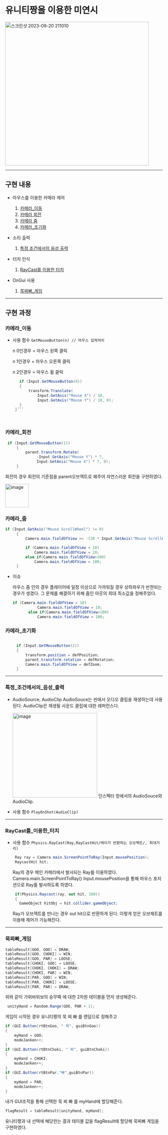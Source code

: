 # 유니티짱을 이용한 미연시 

<img width="459" alt="스크린샷 2023-09-20 211010" src="https://github.com/iou-bohun/group6-Linear-Regression-Calculator/assets/56661597/310ac803-9ed5-44a1-a0a6-c9c6437da699">

------------
## 구현 내용
* 마우스를 이용한 카메라 제어
  1. [카메라_이동](#카메라_이동)
  2. [카메라 회전](#카메라_회전)
  3. [카메라 줌](#카메라_줌)
  4. [카메라_초기화](#카메라_초기화)
    

* 소리 출력
  1. [특정 조건에서의 음성 출력](#특정_조건에서의_음성_출력)

* 터치 인식
  1. [RayCast를 이용한 터치](#RayCast를_이용한_터치)

 * OnGui 사용
   1. [묵찌빠_게임](#묵찌빠_게임)
-------------
## 구현 과정
### 카메라_이동 
- 사용 함수
   ```GetMouseButton(n) // 마우스 입력처리```

   
   n 0인경우 = 마우스 왼쪽 클릭
   
   n 1인경우 = 마우스 오른쪽 클릭
   
   n 2인경우 = 마우스 휠 클릭

  ``` c#
     if (Input.GetMouseButton(0)) 
     {
         transform.Translate(
             Input.GetAxis("Mouse X") / 10,
             Input.GetAxis("Mouse Y") / 10, 0);
     }
   }```

   
### 카메라_회전
```c#
 if (Input.GetMouseButton(1)) 
     {
         parent.transform.Rotate(
              -Input.GetAxis("Mouse Y") * 7,
              Input.GetAxis("Mouse X") * 7, 0);
     }
```

회전의 경우 회전의 기준점을 parent오브젝트로 해주어 자연스러운 회전을 구현하였다. 

<img width="75" alt="image" src="https://github.com/iou-bohun/group6-Linear-Regression-Calculator/assets/56661597/f6ca4f95-6698-4c6b-b536-dd198468b9e0">

### 카메라_줌
```C#
if (Input.GetAxis("Mouse ScrollWheel") != 0)
     {
         Camera.main.fieldOfView += -(20 * Input.GetAxis("Mouse ScrollWheel"));

         if (Camera.main.fieldOfView < 10)
             Camera.main.fieldOfView = 10;
         else if(Camera.main.fieldOfView>100)
             Camera.main.fieldOfView = 100;  
     }
```

- 이슈

  마우스 줌 인의 경우 플레이어에 일정 이상으로 가까워질 경우 상하좌우가 반젼되는 경우가 생겼다.
  그 문제를 해결하기 위해 줌인 아웃의 최대 최소값을 정해주었다.
  
  ```c#
  if (Camera.main.fieldOfView < 10)
             Camera.main.fieldOfView = 10;
         else if(Camera.main.fieldOfView>100)
             Camera.main.fieldOfView = 100;
  ```
  
### 카메라_초기화
```c#

     if (Input.GetMouseButton(2))
     {
         transform.position = defPosition;
         parent.transform.rotation = defRotation;
         Camera.main.fieldOfView = defZoom;
     }
```
-----------

### 특정_조건에서의_음성_출력
- AudioSource, AudioClip
  AudioSouce는 씬에서 오디오 클립을 재생하는데 사용된다.
  AudioClip은 재생될 사운드 클립에 대한 레퍼런스다.

  <img width="270" alt="image" src="https://github.com/iou-bohun/group6-Linear-Regression-Calculator/assets/56661597/c7086b03-e866-4c19-a871-66ce2244f15e">
  인스펙터 창에서의 AudioSouce와 AudioClip.
- 사용 함수
  ```PlayOnShot(AudioClip)```
  
---------------

### RayCast를_이용한_터치
- 사용 함수
  ```Physics.RayCast(Ray,RayCastHit/레이가 반환하는 오브젝트/, 최대거리)```
  
  ```c#
   Ray ray = Camera.main.ScreenPointToRay(Input.mousePosition);
   RaycastHit hit;
  ```
  Ray의 경우 메인 카메라에서 발사되는 Ray를 이용하였다. Camera.main.ScreenPointToRay()
  Input.mousePosition을 통해 마우스 포지션으로 Ray를 발사하도록 하였다. 

  ```c#
   if(Physics.Raycast(ray, out hit, 100))
   {
     GameObject hitObj = hit.collider.gameObject;
  ```
  Ray가 오브젝트를 만나는 경우 out hit으로 반환하게 된다.
  이렇게 얻은 오브제트를 이용해 제어가 가능해진다.

---------------
  
### 묵찌빠_게임
```c#
tableResult[GOO, GOO] = DRAW;
tableResult[GOO, CHOKI] = WIN;
tableResult[GOO, PAR] = LOOSE;
tableResult[CHOKI, GOO] = LOOSE;
tableResult[CHOKI, CHOKI] = DRAW;
tableResult[CHOKI, PAR] = WIN;
tableResult[PAR, GOO] = WIN;
tableResult[PAR, CHOKI] = LOOSE;
tableResult[PAR, PAR] = DRAW;
```
위와 같이 가위바위보의 승무패 에 대한 2차원 테이블을 먼저 생성해준다. 

```c#
 unityHand = Random.Range(GOO, PAR + 1);
```
게임이 시작된 경우 유니티짱의 묵 찌 빠 를 랜덤으로 정해주고 
```c#
if (GUI.Button(rtBtnGoo, " 묵", guiBtnGoo))
{
    myHand = GOO;
    modeJanken++;
}
if (GUI.Button(rtBtnChoki, " 찌", guiBtnChoki))
{
    myHand = CHOKI;
    modeJanken++;
}
if (GUI.Button(rtBtnPar,"빠",guiBtnPar))
{
    myHand = PAR;
    modeJanken++;
}
```
내가 GUI조작을 통해 선택한 묵 찌 빠 를 myHand에 할당해준다. 
```c#
flagResult = tableResult[unityHand, myHand];
```
유니티짱과 내 선택에 해당한는 결과 태이블 값을 flagResult에 할당해 묵찌빠 게임을 구현하였다. 

